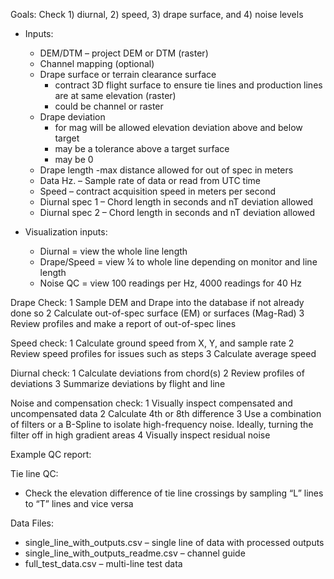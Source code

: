 Goals: Check 1) diurnal, 2) speed, 3) drape surface, and 4) noise levels

- Inputs:
    - DEM/DTM – project DEM or DTM (raster)
    - Channel mapping (optional)
    - Drape surface or terrain clearance surface
        - contract 3D flight surface to ensure tie lines and production lines are at same elevation (raster)
        - could be channel or raster
    - Drape deviation
        - for mag will be allowed elevation deviation above and below target
        - may be a tolerance above a target surface
        - may be 0
    - Drape length -max distance allowed for out of spec in meters
    - Data Hz. – Sample rate of data or read from UTC time
    - Speed – contract acquisition speed in meters per second
    - Diurnal spec 1 – Chord length in seconds and nT deviation allowed
    - Diurnal spec 2 – Chord length in seconds and nT deviation allowed

- Visualization inputs:
    - Diurnal = view the whole line length
    - Drape/Speed = view ¼ to whole line depending on monitor and line length
    - Noise QC = view 100 readings per Hz, 4000 readings for 40 Hz

Drape Check:
1 Sample DEM and Drape into the database if not already done so
2 Calculate out-of-spec surface (EM) or surfaces (Mag-Rad)
3 Review profiles and make a report of out-of-spec lines

Speed check:
1 Calculate ground speed from X, Y, and sample rate
2 Review speed profiles for issues such as steps
3 Calculate average speed

Diurnal check:
1 Calculate deviations from chord(s)
2 Review profiles of deviations
3 Summarize deviations by flight and line

Noise and compensation check:
1 Visually inspect compensated and uncompensated data
2 Calculate 4th or 8th difference
3 Use a combination of filters or a B-Spline to isolate high-frequency noise.  Ideally, turning the filter off in high gradient areas
4 Visually inspect residual noise

 

Example QC report:

 

Tie line QC:
- Check the elevation difference of tie line crossings by sampling “L” lines to “T” lines and vice versa

Data Files:
- single_line_with_outputs.csv – single line of data with processed outputs
- single_line_with_outputs_readme.csv – channel guide
- full_test_data.csv – multi-line test data
